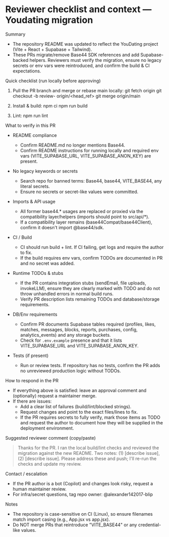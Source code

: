 # Reviewer checklist and context — Youdating migration

Summary
- The repository README was updated to reflect the YouDating project (Vite + React + Supabase + Tailwind).
- These PRs migrate/remove Base44 SDK references and add Supabase-backed helpers. Reviewers must verify the migration, ensure no legacy secrets or env vars were reintroduced, and confirm the build & CI expectations.

Quick checklist (run locally before approving)
1. Pull the PR branch and merge or rebase main locally:
   git fetch origin
   git checkout -b review-<pr-number> origin/<head_ref>
   git merge origin/main

2. Install & build:
   npm ci
   npm run build

3. Lint:
   npm run lint

What to verify in this PR
- README compliance
  - Confirm README.md no longer mentions Base44.
  - Confirm README instructions for running locally and required env vars (VITE_SUPABASE_URL, VITE_SUPABASE_ANON_KEY) are present.

- No legacy keywords or secrets
  - Search repo for banned terms: Base44, base44, VITE_BASE44, any literal secrets.
  - Ensure no secrets or secret-like values were committed.

- Imports & API usage
  - All former base44.* usages are replaced or proxied via the compatibility layer/helpers (imports should point to src/api/*).
  - If a compatibility layer remains (base44Compat/base44Client), confirm it doesn't import @base44/sdk.

- CI / Build
  - CI should run build + lint. If CI failing, get logs and require the author to fix.
  - If the build requires env vars, confirm TODOs are documented in PR and no secret was added.

- Runtime TODOs & stubs
  - If the PR contains integration stubs (sendEmail, file uploads, invokeLLM), ensure they are clearly marked with TODO and do not throw unhandled errors in normal build runs.
  - Verify PR description lists remaining TODOs and database/storage requirements.

- DB/Env requirements
  - Confirm PR documents Supabase tables required (profiles, likes, matches, messages, blocks, reports, purchases, config, analytics_events) and any storage buckets.
  - Check for `.env.example` presence and that it lists VITE_SUPABASE_URL and VITE_SUPABASE_ANON_KEY.

- Tests (if present)
  - Run or review tests. If repository has no tests, confirm the PR adds no unreviewed production logic without TODOs.

How to respond in the PR
- If everything above is satisfied: leave an approval comment and (optionally) request a maintainer merge.
- If there are issues:
  - Add a clear list of failures (build/lint/blocked strings).
  - Request changes and point to the exact files/lines to fix.
  - If the PR requires secrets to fully verify, mark those items as TODO and request the author to document how they will be supplied in the deployment environment.

Suggested reviewer comment (copy/paste)
> Thanks for the PR. I ran the local build/lint checks and reviewed the migration against the new README. Two notes: (1) [describe issue], (2) [describe issue]. Please address these and push; I'll re-run the checks and update my review.

Contact / escalation
- If the PR author is a bot (Copilot) and changes look risky, request a human maintainer review.
- For infra/secret questions, tag repo owner: @alexander142017-blip

Notes
- The repository is case-sensitive on CI (Linux), so ensure filenames match import casing (e.g., App.jsx vs app.jsx).
- Do NOT merge PRs that reintroduce "VITE_BASE44" or any credential-like values.
